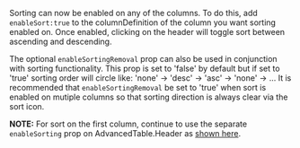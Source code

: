Sorting can now be enabled on any of the columns. To do this, add `enableSort:true` to the columnDefinition of the column you want sorting enabled on. Once enabled, clicking on the header will toggle sort between ascending and descending.

The optional `enableSortingRemoval` prop can also be used in conjunction with sorting functionality. This prop is set to 'false' by default but if set to 'true' sorting order will circle like: 'none' -> 'desc' -> 'asc' -> 'none' -> ...
It is recommended that `enableSortingRemoval` be set to 'true' when sort is enabled on mutiple columns so that sorting direction is always clear via the sort icon. 

__NOTE:__ For sort on the first column, continue to use the separate `enableSorting` prop on AdvancedTable.Header as [shown here](https://playbook.powerapp.cloud/kits/advanced_table/sorting/react#enable-sorting).
